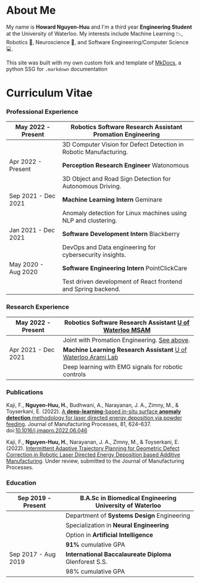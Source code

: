 # About Me
My name is __Howard Nguyen-Huu__ and I'm a third year __Engineering Student__ at the University of Waterloo.
My interests include Machine Learning :chart_with_downwards_trend:, Robotics :robot:, Neuroscience :brain:, and Software Engineering/Computer Science :computer:.

This site was built with my own custom fork and template of [MkDocs](https://github.com/mkdocs/mkdocs), a python SSG for ```.markdown``` documentation

# Curriculum Vitae
### Professional Experience
| May 2022 - Present  | __Robotics Software Research Assistant__ Promation Engineering            |
|          -          |                                         -                                 |
|                     | 3D Computer Vision for Defect Detection in Robotic Manufacturing.         |
| Apr 2022 - Present  | __Perception Research Engineer__         Watonomous                       |
|                     | 3D Object and Road Sign Detection for Autonomous Driving.                 |
| Sep 2021 - Dec 2021 | __Machine Learning Intern__              Geminare                         |
|                     | Anomaly detection for Linux machines using NLP and clustering.            |
| Jan 2021 - Dec 2021 | __Software Development Intern__          Blackberry                       |
|                     | DevOps and Data engineering for cybersecurity insights.                   |
| May 2020 - Aug 2020 | __Software Engineering Intern__          PointClickCare                   |
|                     | Test driven development of React frontend and Spring backend.             |

### Research Experience
| May 2022 - Present  | __Robotics Software Research Assistant__ [U of Waterloo MSAM](https://msam.uwaterloo.ca/)     |
|-                    |-                                                                                              |
|                     | Joint with Promation Engineering. [See above](#professional-experience).                      |
| Apr 2021 - Dec 2021 | __Machine Learning Research Assistant__  [U of Waterloo Arami Lab](https://www.aramilab.com/) |
|                     | Deep learning with EMG signals for robotic controls                                           |


### Publications
Kaji, F., __Nguyen-Huu, H.__, Budhwani, A., Narayanan, J. A., Zimny, M., & Toyserkani, E. (2022). [A __deep-learning__-based in-situ surface __anomaly detection__ methodology for laser directed energy deposition via powder feeding](https://www.sciencedirect.com/science/article/abs/pii/S1526612522004297). Journal of Manufacturing Processes, 81, 624–637. doi:[10.1016/j.jmapro.2022.06.046](https://doi.org/10.1016/j.jmapro.2022.06.046)

Kaji, F., __Nguyen-Huu, H.__, Narayanan, J. A., Zimny, M., & Toyserkani, E. (2022). [Intermittent Adaptive Trajectory Planning for Geometric Defect Correction in Robotic Laser Directed Energy Deposition based Additive Manufacturing](). Under review, submitted to the Journal of Manufacturing Processes.


### Education
| Sep 2019 - Present  | __B.A.Sc in Biomedical Engineering__ University of Waterloo|
|          -          |                                     -                      |
|                     | Department of __Systems Design__ Engineering               |
|                     | Specialization in __Neural Engineering__                   |
|                     | Option in __Artificial Intelligence__                      |
|                     | __91%__ cumulative GPA                                     |
| Sep 2017 - Aug 2019 | __International Baccalaureate Diploma__ Glenforest S.S.    |
|                     | 98% cumulative GPA                                         |
